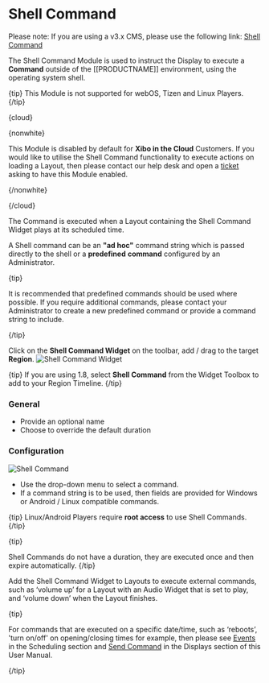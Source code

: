 <!--toc=widgets-->

# Shell Command

Please note: If you are using a v3.x CMS, please use the following link: [Shell Command](media_module_shellcommand.html)

The Shell Command Module is used to instruct the Display to execute a **Command** outside of the [[PRODUCTNAME]] environment, using the operating system shell.  

{tip}
This Module is not supported for webOS, Tizen and Linux Players.
{/tip}

{cloud}

{nonwhite}

This Module is disabled by default for **Xibo in the Cloud** Customers. If you would like to utilise the Shell Command functionality to execute actions on loading a Layout, then please contact our help desk and open a [ticket](https://xibo.org.uk/help#commercial) asking to have this Module enabled.

{/nonwhite}

{/cloud}

The Command is executed when a Layout containing the Shell Command Widget plays at its scheduled time.

A Shell command can be an **"ad hoc"** command string which is passed directly to the shell or a **predefined** **command** configured by an Administrator.

{tip}

It is recommended that predefined commands should be used where possible. If you require additional commands, please contact your Administrator to create a new predefined command or provide a command string to include.

{/tip}

Click on the **Shell Command Widget** on the  toolbar, add / drag to the target **Region**. ![Shell Command Widget](img/v2_media_shellcommand_widget.png)

{tip}
If you are using 1.8, select **Shell Command** from the Widget Toolbox to add to your Region Timeline.
{/tip}

### General

- Provide an optional name
- Choose to override the default duration

### Configuration

![Shell Command](img/v2_media_shellcommand.png)

- Use the drop-down menu to select a command.
- If a command string is to be used, then fields are provided for Windows or Android / Linux compatible commands.

{tip}
Linux/Android Players require **root access** to use Shell Commands.
{/tip}

{tip}

Shell Commands do not have a duration, they are executed once and then expire automatically.
{/tip}

Add the Shell Command Widget to Layouts to execute external commands, such as ‘volume up’ for a Layout with an Audio Widget that is set to play, and ‘volume down’ when the Layout finishes.

{tip}

For commands that are executed on a specific date/time, such as  ‘reboots’, 'turn on/off' on opening/closing times for example, then please see [Events](scheduling_events.html) in the Scheduling section and [Send Command](displays.html) in the Displays section of this User Manual.

{/tip}
